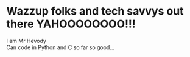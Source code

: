 # Wazzup folks and tech savvys out there YAHOOOOOOOO!!!
I am Mr Hevody     
Can code in Python and C so far so good... 
